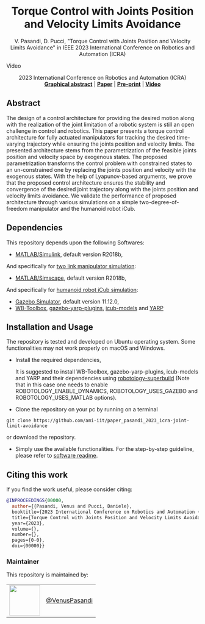 <h1 align="center">
Torque Control with Joints Position and Velocity Limits Avoidance
</h1>

<div align="center">

V. Pasandi, D. Pucci, "Torque Control with Joints Position and Velocity Limits Avoidance" in IEEE 2023 International Conference on Robotics and Automation (ICRA)

</div>

Video

<p align="center">

<div align="center">
2023 International Conference on Robotics and Automation (ICRA)
</div>

<div align="center">
  <a href="https://github.com/ami-iit/paper_pasandi_2023_icra-joint-limit-avoidance/blob/main/documents/graphical_abstract.png"><b>Graphical abstract</b></a> |
  <a href="Paper"><b>Paper</b></a> |
  <a href="Pre=print"><b>Pre-print</b></a> |
  <a href="Video"><b>Video</b></a>
</div>

## Abstract
The design of a control architecture for providing the desired motion along with the realization of the joint limitation of a robotic system is still an open challenge in control and robotics.
This paper presents a torque control architecture for fully actuated manipulators for tracking the desired time-varying trajectory while ensuring the joints position and velocity limits.
The presented architecture stems from the parametrization of the feasible joints position and velocity space by exogenous states.
The proposed parametrization transforms the control problem with constrained states to an un-constrained one by replacing the joints position and velocity with the exogenous states.
With the help of Lyapunov-based arguments, we prove that the proposed control architecture ensures the stability and convergence of the desired joint trajectory along with the joints position and velocity limits avoidance.
We validate the performance of proposed architecture through various simulations on a simple two-degree-of-freedom manipulator and the humanoid robot iCub.

## Dependencies
This repository depends upon the following Softwares:

  - [MATLAB/Simulink](https://fr.mathworks.com/products/matlab.html), default version R2018b,

And specifically for [two link manipulator simulation](software/twoLinkManipulator):

  - [MATLAB/Simscape](https://fr.mathworks.com/products/simscape.html), default version R2018b,

And specifically for [humanoid robot iCub simulation](software/humanoidRobotIcub):

  - [Gazebo Simulator](https://gazebosim.org/home), default version 11.12.0,
  - [WB-Toolbox](https://github.com/robotology/WB-Toolbox), [gazebo-yarp-plugins](https://github.com/robotology/gazebo-yarp-plugins), [icub-models](https://github.com/robotology/icub-models) and [YARP](https://github.com/robotology/yarp)

## Installation and Usage
The repository is tested and developed on Ubuntu operating system.
Some functionalities may not work properly on macOS and Windows.

  - Install the required dependencies,
    
    It is suggested to install WB-Toolbox, gazebo-yarp-plugins, icub-models and YARP and their dependencies using [robotology-superbuild](https://github.com/robotology/robotology-superbuild) (Note that in this case one needs to enable ROBOTOLOGY_ENABLE_DYNAMICS, ROBOTOLOGY_USES_GAZEBO and ROBOTOLOGY_USES_MATLAB options).

  - Clone the repository on your pc by running on a terminal
  
  ```
  git clone https://github.com/ami-iit/paper_pasandi_2023_icra-joint-limit-avoidance
  ```
  or download the repository.

  - Simply use the available functionalities. For the step-by-step guideline, please refer to [software readme](software/README.md).

## Citing this work
If you find the work useful, please consider citing:

```bibtex
@INPROCEEDINGS{00000,
  author={{Pasandi, Venus and Pucci, Daniele},
  booktitle={2023 International Conference on Robotics and Automation (ICRA)}, 
  title={Torque Control with Joints Position and Velocity Limits Avoidance}, 
  year={2023},
  volume={},
  number={},
  pages={0-0},
  doi={00000}}
```

### Maintainer

This repository is maintained by:

| | |
|:---:|:---:|
| [<img src="https://github.com/VenusPasandi.png" width="80">](https://github.com/VenusPasandi) | [@VenusPasandi](https://github.com/VenusPasandi) |

